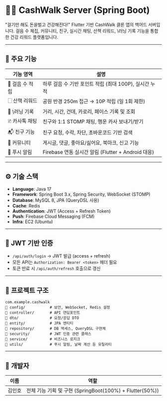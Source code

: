 # 🏃‍♂️ CashWalk Server (Spring Boot)

"걸기만 해도 돈을벌고 건강해진다!"
Flutter 기반 CashWalk 클론 앱의 백어드 서버입니다. 걸음 수 체집, 커뮤니티, 친구, 실시간 채팅, 산책 리워드, \러닝 기록 기능을 통합한 건강 리워드 플랫폼입니다.

---

## 🚀 주요 기능

| 기능 영역      | 설명                                        |
| ---------- | ----------------------------------------- |
| 👣 걸음 수 적립 | 하루 걸음 수 기반 포인트 적립 (최대 100P), 실시간 누적       |
| 🗌️ 산책 리워드 | 공원 반경 250m 접근 → 10P 적립 (일 1회 제한)          |
| 🏃 \러닝 기록  | 거리, 시간, 건데, 카로리, 페이스 기록 및 조회              |
| 🗈️ 카사톡 채팅 | 친구와 1:1 STOMP 채팅, 행운 카사 보내기/받기            |
| 📬 친구 기능   | 친구 요청, 수락, 차단, 초바운코드 기반 검색                |
| 📝 커뮤니티    | 게시글, 댓글, 좋아요/싫어요, 북마크, 신고 기능              |
| 🔔 푸시 알림   | Firebase 연동 실시간 알림 (Flutter + Android 대응) |

---

## ⚙️ 기술 스택

* **Language**: Java 17
* **Framework**: Spring Boot 3.x, Spring Security, WebSocket (STOMP)
* **Database**: MySQL 8, JPA (QueryDSL 사용)
* **Cache**: Redis
* **Authentication**: JWT (Access + Refresh Token)
* **Push**: Firebase Cloud Messaging (FCM)
* **Infra**: EC2 (Ubuntu)

---

## 🔐 JWT 기반 인증

* `/api/auth/login` → JWT 발급 (access + refresh)
* 모든 API는 `Authorization: Bearer <token>` 헤더 필요
* 토큰 만료 시 `/api/auth/refresh` 호출으로 갱신

---

## 🧱️ 프로젝트 구조

```
com.example.cashwalk
👒 config/           # 보안, WebSocket, Redis 설정
👒 controller/       # API 연딨포인트
👒 dto/              # 요청/응답 DTO
👒 entity/           # JPA 엔티티
👒 repository/       # DB 액세스, QueryDSL 구현체
👒 security/         # JWT 인증 관련 클래스
👒 service/          # 비즈니스 로지크
👒 utils/            # 푸시 알림, 날짜 계산 등 유틸리티
```

---

## 👤 개발자

| 이름  | 역할                                                    |
| --- | ----------------------------------------------------- |
| 김인호 | 전체 기능 기획 및 구현 (SpringBoot(100%) + Flutter(50%)) |
